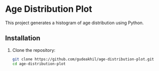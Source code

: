 # Age Distribution Plot

This project generates a histogram of age distribution using Python.

## Installation

1. Clone the repository:
   ```sh
   git clone https://github.com/gudeakhil/age-distribution-plot.git
   cd age-distribution-plot
